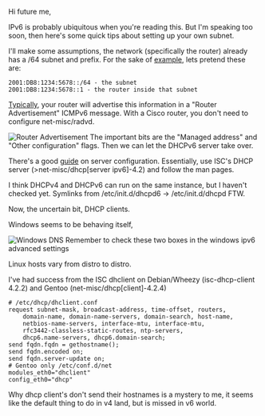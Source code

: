 Hi future me,

IPv6 is probably ubiquitous when you're reading this. But I'm speaking too
soon, then here's some quick tips about setting up your own subnet.

I'll make some assumptions, the network (specifically the router) already has
a /64 subnet and prefix. For the sake of
[example](http://tools.ietf.org/html/rfc3849), lets pretend these are:  

    2001:DB8:1234:5678::/64 - the subnet  
    2001:DB8:1234:5678::1 - the router inside that subnet

[Typically](http://tools.ietf.org/html/rfc3849), your router will advertise
this information in a "Router Advertisement" ICMPv6 message. With a Cisco
router, you don't need to configure net-misc/radvd.

![Router Advertisement](http://bencord0.files.wordpress.com/2012/10/ipv6-ra.png)
The important bits are the "Managed address" and "Other configuration" flags.
Then we can let the DHCPv6 server take over.

There's a good [guide](http://www.mmacleod.ca/blog/2011/08/ipv6-part-8-configuring-dns-and-dhcpv6-on-an-ipv6-network/)
on server configuration. Essentially, use ISC's DHCP server
(>net-misc/dhcp[server ipv6]-4.2) and follow the man pages.

I think DHCPv4 and DHCPv6 can run on the same instance, but I haven't checked
yet. Symlinks from /etc/init.d/dhcpd6 -> /etc/init.d/dhcpd FTW.

Now, the uncertain bit, DHCP clients.

Windows seems to be behaving itself,

![Windows DNS](http://bencord0.files.wordpress.com/2012/10/ipv6-windns.png)
Remember to check these two boxes in the windows ipv6 advanced settings

Linux hosts vary from distro to distro.

I've had success from the ISC dhclient on Debian/Wheezy (isc-dhcp-client
4.2.2) and Gentoo (net-misc/dhcp[client]-4.2.4)  

    # /etc/dhcp/dhclient.conf  
    request subnet-mask, broadcast-address, time-offset, routers,  
        domain-name, domain-name-servers, domain-search, host-name,  
        netbios-name-servers, interface-mtu, interface-mtu,  
        rfc3442-classless-static-routes, ntp-servers,  
        dhcp6.name-servers, dhcp6.domain-search;
    send fqdn.fqdn = gethostname();  
    send fqdn.encoded on;  
    send fqdn.server-update on;  
    # Gentoo only /etc/conf.d/net  
    modules_eth0="dhclient"  
    config_eth0="dhcp"

  
Why dhcp client's don't send their hostnames is a mystery to me, it seems like
the default thing to do in v4 land, but is missed in v6 world.
